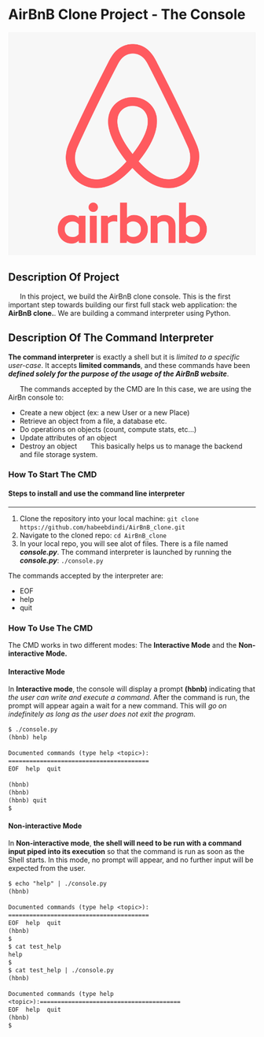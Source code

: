 # AirBnB Clone Project - The Console

![AirBnB Logo](https://github.com/habeebdindi/AirBnB_clone/blob/master/AirBnB_Logo/Logo.png)


## Description Of Project
&nbsp;&nbsp;&nbsp;&nbsp;&nbsp;&nbsp;In this project, we build the AirBnB clone console. This is the first important step towards building our first full stack web application: the <strong>AirBnB clone.</strong>. We are building a command interpreter using Python.


## Description Of The Command Interpreter
<strong>The command interpreter</strong> is exactly a shell but it is <em>limited to a specific user-case</em>. It accepts <strong>limited commands</strong>, and these commands have been <strong><em>defined solely for the purpose of the usage of the AirBnB website</em></strong>.


&nbsp;&nbsp;&nbsp;&nbsp;&nbsp;&nbsp;The commands accepted by the CMD are In this case, we are using the AirBn console to:
- Create a new object (ex: a new User or a new Place)
- Retrieve an object from a file, a database etc.
- Do operations on objects (count, compute stats, etc…)
- Update attributes of an object
- Destroy an object
&nbsp;&nbsp;&nbsp;&nbsp;&nbsp;&nbsp;This basically helps us to manage the backend and file storage system.


### How To Start The CMD
#### Steps to install and use the command line interpreter
----------------------------------------------------------
1. Clone the repository into your local machine: ``git clone https://github.com/habeebdindi/AirBnB_clone.git``
2. Navigate to the cloned repo: ``cd AirBnB_clone``
3. In your local repo, you will see alot of files. There is a file named <strong><em>console.py</em></strong>. The command interpreter is launched by running the <strong><em>console.py</em></strong>:    ``./console.py``

The commands accepted by the interpreter are:
- EOF
- help
- quit


### How To Use The CMD
The CMD works in two different modes: The <strong>Interactive Mode</strong> and the <strong>Non-interactive Mode.</strong>


#### Interactive Mode
In **Interactive mode**, the console will display a prompt <strong>(hbnb)</strong> indicating that <em>the user can write and execute a command</em>. After the command is run, the prompt will appear again a wait for a new command. This will <em>go on indefinitely as long as the user does not exit the program</em>.

```
$ ./console.py
(hbnb) help

Documented commands (type help <topic>):
========================================
EOF  help  quit

(hbnb)
(hbnb)
(hbnb) quit
$
```


#### Non-interactive Mode
In **Non-interactive mode**, <strong>the shell will need to be run with a command input piped into its execution</strong> so that the command is run as soon as the Shell starts. In this mode, no prompt will appear, and no further input will be expected from the user.

```
$ echo "help" | ./console.py
(hbnb)

Documented commands (type help <topic>):
========================================
EOF  help  quit
(hbnb)
$
$ cat test_help
help
$
$ cat test_help | ./console.py
(hbnb)

Documented commands (type help <topic>):========================================
EOF  help  quit
(hbnb)
$
```
